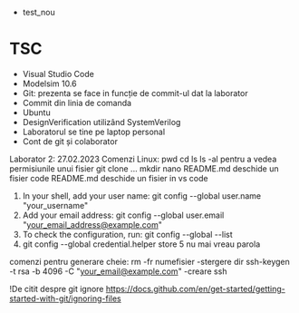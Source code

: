- test_nou

# TSC

- Visual Studio Code
- Modelsim 10.6
- Git: prezenta se face in funcție de commit-ul dat la laborator
- Commit din linia de comanda
- Ubuntu
- DesignVerification utilizând SystemVerilog
- Laboratorul se tine pe laptop personal
- Cont de git și colaborator

Laborator 2: 27.02.2023
Comenzi Linux:
pwd
cd
ls 
ls -al pentru a vedea permisiunile unui fisier 
git clone ...
mkdir 
nano README.md deschide un fisier 
code README.md deschide un fisier in vs code

1) In your shell, add your user name:
	git config --global user.name "your_username"
2) Add your email address:
	git config --global user.email "your_email_address@example.com"
3) To check the configuration, run:
	git config --global --list
4) git config --global credential.helper store
5 nu mai vreau parola

comenzi pentru generare cheie:
rm -fr numefisier  -stergere dir
ssh-keygen -t rsa -b 4096 -C "your_email@example.com"  -creare ssh


!De citit despre git ignore  https://docs.github.com/en/get-started/getting-started-with-git/ignoring-files
